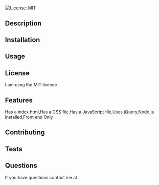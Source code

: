 # 


[![License: MIT](https://img.shields.io/badge/License-MIT-yellow.svg)](https://opensource.org/licenses/MIT)

  ## Description

  

  ## Installation

  

  ## Usage

  

  ## License

  I am usng the MIT license

  ## Features
 Has a index.html,Has a CSS file,Has a JavaScript file,Uses jQuery,Node.js installed,Front end Only
 
## Contributing

  

  ## Tests
   
  

## Questions

 If you have questions contact me at .
  